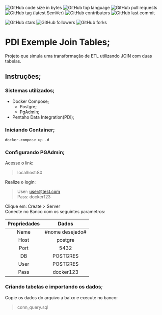 ![GitHub code size in bytes](https://img.shields.io/github/languages/code-size/rauanisanfelice/PDI-exemple-join-tables.svg)
![GitHub top language](https://img.shields.io/github/languages/top/rauanisanfelice/PDI-exemple-join-tables.svg)
![GitHub pull requests](https://img.shields.io/github/issues-pr/rauanisanfelice/PDI-exemple-join-tables.svg)
![GitHub tag (latest SemVer)](https://img.shields.io/github/tag/rauanisanfelice/PDI-exemple-join-tables.svg)
![GitHub contributors](https://img.shields.io/github/contributors/rauanisanfelice/PDI-exemple-join-tables.svg)
![GitHub last commit](https://img.shields.io/github/last-commit/rauanisanfelice/PDI-exemple-join-tables.svg)

![GitHub stars](https://img.shields.io/github/stars/rauanisanfelice/PDI-exemple-join-tables.svg?style=social)
![GitHub followers](https://img.shields.io/github/followers/rauanisanfelice.svg?style=social)
![GitHub forks](https://img.shields.io/github/forks/rauanisanfelice/PDI-exemple-join-tables.svg?style=social)


# PDI Exemple Join Tables;

Projeto que simula uma transformação de ETL utilizando JOIN com duas tabelas.

## Instruções;

### Sistemas utilizados;
- Docker Compose;
  - Postgre;
  - PgAdmin;
- Pentaho Data Integration(PDI);


### Iniciando Container;
```console
docker-compose up -d
```

### Configurando PGAdmin;

Acesse o link:
>localhost:80

Realize o login:
>User: user@test.com  
>Pass: docker123

Clique em: Create > Server  
Conecte no Banco com os seguintes parametros:  

| Propriedades | Dados |
|:----------:|:-------------:|
| Name | #nome desejado# |
| Host | postgre |
| Port | 5432 |
| DB | POSTGRES |
| User | POSTGRES |
| Pass | docker123 |


### Criando tabelas e importando os dados;
Copie os dados do arquivo a baixo e execute no banco:
> conn_query.sql

